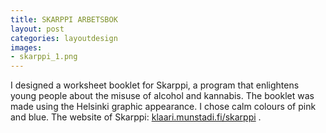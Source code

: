```yaml
---
title: SKARPPI ARBETSBOK
layout: post
categories: layoutdesign
images:
- skarppi_1.png
---
```


I designed a worksheet booklet for Skarppi, a program that enlightens young people about the misuse of alcohol and kannabis. The booklet was made using the Helsinki graphic appearance. I chose calm colours of pink and blue. The website of Skarppi: [klaari.munstadi.fi/skarppi](http://klaari.munstadi.fi/skarppi)
.